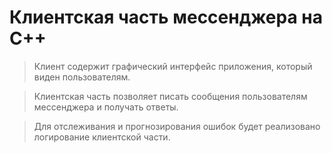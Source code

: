 # Клиентская часть мессенджера на C++

> Клиент содержит графический интерфейс приложения, который виден пользователям.

> Клиентская часть позволяет писать сообщения пользователям мессенджера и получать ответы.

> Для отслеживания и прогнозирования ошибок будет реализовано логирование клиентской части.
